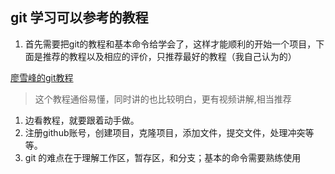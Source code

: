 ## git 学习可以参考的教程
1. 首先需要把git的教程和基本命令给学会了，这样才能顺利的开始一个项目，下面是推荐的教程以及相应的评价，只推荐最好的教程（我自己认为的）<br>

[廖雪峰的git教程](https://www.liaoxuefeng.com/wiki/0013739516305929606dd18361248578c67b8067c8c017b000)
> 这个教程通俗易懂，同时讲的也比较明白，更有视频讲解,相当推荐
1. 边看教程，就要跟着动手做。
2. 注册github账号，创建项目，克隆项目，添加文件，提交文件，处理冲突等等。
3. git 的难点在于理解工作区，暂存区，和分支；基本的命令需要熟练使用